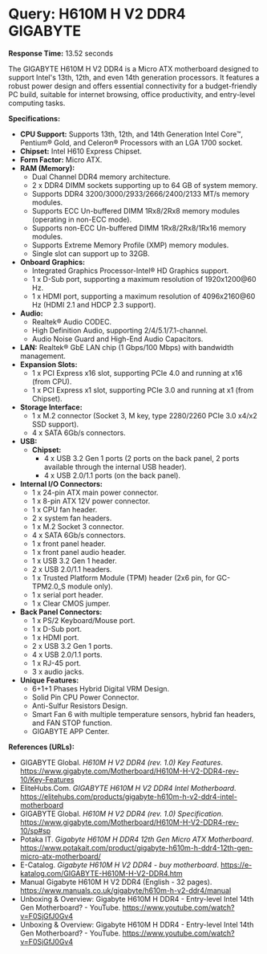 # Query: H610M H V2 DDR4 GIGABYTE

**Response Time:** 13.52 seconds

The GIGABYTE H610M H V2 DDR4 is a Micro ATX motherboard designed to support Intel's 13th, 12th, and even 14th generation processors. It features a robust power design and offers essential connectivity for a budget-friendly PC build, suitable for internet browsing, office productivity, and entry-level computing tasks.

**Specifications:**

*   **CPU Support:** Supports 13th, 12th, and 14th Generation Intel Core™, Pentium® Gold, and Celeron® Processors with an LGA 1700 socket.
*   **Chipset:** Intel H610 Express Chipset.
*   **Form Factor:** Micro ATX.
*   **RAM (Memory):**
    *   Dual Channel DDR4 memory architecture.
    *   2 x DDR4 DIMM sockets supporting up to 64 GB of system memory.
    *   Supports DDR4 3200/3000/2933/2666/2400/2133 MT/s memory modules.
    *   Supports ECC Un-buffered DIMM 1Rx8/2Rx8 memory modules (operating in non-ECC mode).
    *   Supports non-ECC Un-buffered DIMM 1Rx8/2Rx8/1Rx16 memory modules.
    *   Supports Extreme Memory Profile (XMP) memory modules.
    *   Single slot can support up to 32GB.
*   **Onboard Graphics:**
    *   Integrated Graphics Processor-Intel® HD Graphics support.
    *   1 x D-Sub port, supporting a maximum resolution of 1920x1200@60 Hz.
    *   1 x HDMI port, supporting a maximum resolution of 4096x2160@60 Hz (HDMI 2.1 and HDCP 2.3 support).
*   **Audio:**
    *   Realtek® Audio CODEC.
    *   High Definition Audio, supporting 2/4/5.1/7.1-channel.
    *   Audio Noise Guard and High-End Audio Capacitors.
*   **LAN:** Realtek® GbE LAN chip (1 Gbps/100 Mbps) with bandwidth management.
*   **Expansion Slots:**
    *   1 x PCI Express x16 slot, supporting PCIe 4.0 and running at x16 (from CPU).
    *   1 x PCI Express x1 slot, supporting PCIe 3.0 and running at x1 (from Chipset).
*   **Storage Interface:**
    *   1 x M.2 connector (Socket 3, M key, type 2280/2260 PCIe 3.0 x4/x2 SSD support).
    *   4 x SATA 6Gb/s connectors.
*   **USB:**
    *   **Chipset:**
        *   4 x USB 3.2 Gen 1 ports (2 ports on the back panel, 2 ports available through the internal USB header).
        *   4 x USB 2.0/1.1 ports (on the back panel).
*   **Internal I/O Connectors:**
    *   1 x 24-pin ATX main power connector.
    *   1 x 8-pin ATX 12V power connector.
    *   1 x CPU fan header.
    *   2 x system fan headers.
    *   1 x M.2 Socket 3 connector.
    *   4 x SATA 6Gb/s connectors.
    *   1 x front panel header.
    *   1 x front panel audio header.
    *   1 x USB 3.2 Gen 1 header.
    *   2 x USB 2.0/1.1 headers.
    *   1 x Trusted Platform Module (TPM) header (2x6 pin, for GC-TPM2.0_S module only).
    *   1 x serial port header.
    *   1 x Clear CMOS jumper.
*   **Back Panel Connectors:**
    *   1 x PS/2 Keyboard/Mouse port.
    *   1 x D-Sub port.
    *   1 x HDMI port.
    *   2 x USB 3.2 Gen 1 ports.
    *   4 x USB 2.0/1.1 ports.
    *   1 x RJ-45 port.
    *   3 x audio jacks.
*   **Unique Features:**
    *   6+1+1 Phases Hybrid Digital VRM Design.
    *   Solid Pin CPU Power Connector.
    *   Anti-Sulfur Resistors Design.
    *   Smart Fan 6 with multiple temperature sensors, hybrid fan headers, and FAN STOP function.
    *   GIGABYTE APP Center.

**References (URLs):**

*   GIGABYTE Global. *H610M H V2 DDR4 (rev. 1.0) Key Features*.
    https://www.gigabyte.com/Motherboard/H610M-H-V2-DDR4-rev-10/Key-Features
*   EliteHubs.Com. *GIGABYTE H610M H V2 DDR4 Intel Motherboard*.
    https://elitehubs.com/products/gigabyte-h610m-h-v2-ddr4-intel-motherboard
*   GIGABYTE Global. *H610M H V2 DDR4 (rev. 1.0) Specification*.
    https://www.gigabyte.com/Motherboard/H610M-H-V2-DDR4-rev-10/sp#sp
*   Potaka IT. *Gigabyte H610M H DDR4 12th Gen Micro ATX Motherboard*.
    https://www.potakait.com/product/gigabyte-h610m-h-ddr4-12th-gen-micro-atx-motherboard/
*   E-Catalog. *Gigabyte H610M H V2 DDR4 - buy motherboard*.
    https://e-katalog.com/GIGABYTE-H610M-H-V2-DDR4.htm
*   Manual Gigabyte H610M H V2 DDR4 (English - 32 pages).
    https://www.manuals.co.uk/gigabyte/h610m-h-v2-ddr4/manual
*   Unboxing & Overview: Gigabyte H610M H DDR4 - Entry-level Intel 14th Gen Motherboard? - YouTube.
    https://www.youtube.com/watch?v=F0SjGfJ0Gv4
*   Unboxing & Overview: Gigabyte H610M H DDR4 - Entry-level Intel 14th Gen Motherboard? - YouTube.
    https://www.youtube.com/watch?v=F0SjGfJ0Gv4